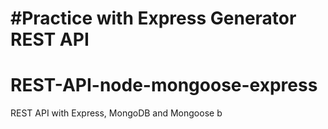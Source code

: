 
#Practice with Express Generator REST API
=======
# REST-API-node-mongoose-express
REST API with Express, MongoDB and Mongoose
b

